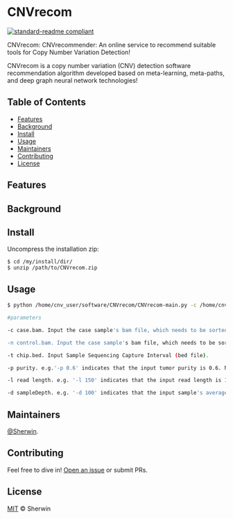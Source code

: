 # CNVrecom

[![standard-readme compliant](https://img.shields.io/badge/readme%20style-standard-brightgreen.svg?style=flat-square)](https://github.com/Sherwin-xjtu/CNVrecom/edit/master/README.md)

CNVrecom: CNVrecommender: An online service to recommend suitable tools for Copy Number Variation Detection!

CNVrecom is a copy number variation (CNV) detection software recommendation algorithm developed based on meta-learning, meta-paths, and deep graph neural network technologies! 

## Table of Contents

- [Features](#features)
- [Background](#background)
- [Install](#install)
- [Usage](#usage)
- [Maintainers](#maintainers)
- [Contributing](#contributing)
- [License](#license)

## Features



## Background



## Install
Uncompress the installation zip:

    $ cd /my/install/dir/
    $ unzip /path/to/CNVrecom.zip
    

## Usage


```sh
$ python /home/cnv_user/software/CNVrecom/CNVrecom-main.py -c /home/cnv_user/software/CNVrecom/data/NA12878.recal.test.new.sorted.bam -n /home/cnv_user/software/CNVrecom/data/NA12878n.recal.test.new.sorted.bam -t /home/cnv_user/software/CNVrecom/data/chip.bed -p 0 -l 101 -d 100 -o /home/cnv_user/CNVrecomReport.tsv

#parameters

-c case.bam. Input the case sample's bam file, which needs to be sorted and indexed.

-n control.bam. Input the case sample's bam file, which needs to be sorted and indexed.

-t chip.bed. Input Sample Sequencing Capture Interval (bed file).

-p purity. e.g.'-p 0.6' indicates that the input tumor purity is 0.6. Note: The tumor purity of the input sample is required. It is recommended to use the ABSOLUTE tool to estimate the tumor purity of the sample.

-l read length. e.g. '-l 150' indicates that the input read length is 150bp. Note: This can be obtained using tools like samtools or pysam.

-d sampleDepth. e.g. '-d 100' indicates that the input sample's average depth is 100X. Note: This can be obtained using tools like samtools or pysam.
```


## Maintainers

[@Sherwin](https://github.com/Sherwin-xjtu).

## Contributing

Feel free to dive in! [Open an issue](https://github.com/Sherwin-xjtu/CNVrecom/issues/new) or submit PRs.

## License

[MIT](LICENSE) © Sherwin




